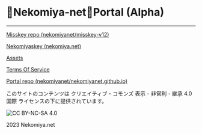 # <fff>🐾Nekomiya-net🐾</fff>Portal (Alpha)

---

[Misskey repo (nekomiyanet/misskey-v12)](https://github.com/nekomiyanet/misskey-v12)

[Nekomiyaskey (nekomiya.net)](https://nekomiya.net)

[Assets](/assets/index.md)

[Terms Of Service](/tos/index.md)

[Portal repo (nekomiyanet/nekomiyanet.github.io)](https://github.com/nekomiyanet/nekomiyanet.github.io)

このサイトのコンテンツは クリエイティブ・コモンズ 表示 - 非営利 - 継承 4.0 国際 ライセンスの下に提供されています。

![CC BY-NC-SA 4.0](https://i.creativecommons.org/l/by-nc-sa/4.0/88x31.png)

2023 <fff>Nekomiya.net<fff>